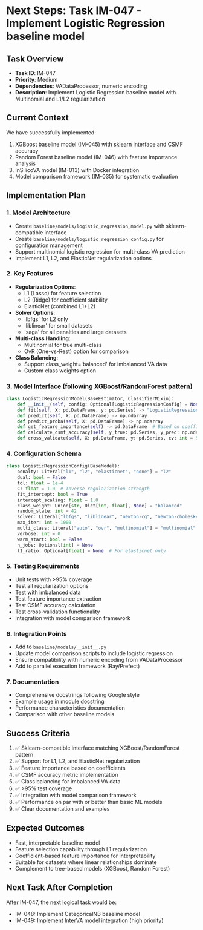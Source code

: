 # Next Steps: Task IM-047 - Implement Logistic Regression baseline model

## Task Overview
- **Task ID**: IM-047
- **Priority**: Medium
- **Dependencies**: VADataProcessor, numeric encoding
- **Description**: Implement Logistic Regression baseline model with Multinomial and L1/L2 regularization

## Current Context
We have successfully implemented:
1. XGBoost baseline model (IM-045) with sklearn interface and CSMF accuracy
2. Random Forest baseline model (IM-046) with feature importance analysis
3. InSilicoVA model (IM-013) with Docker integration
4. Model comparison framework (IM-035) for systematic evaluation

## Implementation Plan

### 1. Model Architecture
- Create `baseline/models/logistic_regression_model.py` with sklearn-compatible interface
- Create `baseline/models/logistic_regression_config.py` for configuration management
- Support multinomial logistic regression for multi-class VA prediction
- Implement L1, L2, and ElasticNet regularization options

### 2. Key Features
- **Regularization Options**:
  - L1 (Lasso) for feature selection
  - L2 (Ridge) for coefficient stability
  - ElasticNet (combined L1+L2)
- **Solver Options**:
  - 'lbfgs' for L2 only
  - 'liblinear' for small datasets
  - 'saga' for all penalties and large datasets
- **Multi-class Handling**:
  - Multinomial for true multi-class
  - OvR (One-vs-Rest) option for comparison
- **Class Balancing**:
  - Support class_weight='balanced' for imbalanced VA data
  - Custom class weights option

### 3. Model Interface (following XGBoost/RandomForest pattern)
```python
class LogisticRegressionModel(BaseEstimator, ClassifierMixin):
    def __init__(self, config: Optional[LogisticRegressionConfig] = None)
    def fit(self, X: pd.DataFrame, y: pd.Series) -> "LogisticRegressionModel"
    def predict(self, X: pd.DataFrame) -> np.ndarray
    def predict_proba(self, X: pd.DataFrame) -> np.ndarray
    def get_feature_importance(self) -> pd.DataFrame  # Based on coefficients
    def calculate_csmf_accuracy(self, y_true: pd.Series, y_pred: np.ndarray) -> float
    def cross_validate(self, X: pd.DataFrame, y: pd.Series, cv: int = 5) -> Dict[str, float]
```

### 4. Configuration Schema
```python
class LogisticRegressionConfig(BaseModel):
    penalty: Literal["l1", "l2", "elasticnet", "none"] = "l2"
    dual: bool = False
    tol: float = 1e-4
    C: float = 1.0  # Inverse regularization strength
    fit_intercept: bool = True
    intercept_scaling: float = 1.0
    class_weight: Union[str, Dict[int, float], None] = "balanced"
    random_state: int = 42
    solver: Literal["lbfgs", "liblinear", "newton-cg", "newton-cholesky", "sag", "saga"] = "lbfgs"
    max_iter: int = 1000
    multi_class: Literal["auto", "ovr", "multinomial"] = "multinomial"
    verbose: int = 0
    warm_start: bool = False
    n_jobs: Optional[int] = None
    l1_ratio: Optional[float] = None  # For elasticnet only
```

### 5. Testing Requirements
- Unit tests with >95% coverage
- Test all regularization options
- Test with imbalanced data
- Test feature importance extraction
- Test CSMF accuracy calculation
- Test cross-validation functionality
- Integration with model comparison framework

### 6. Integration Points
- Add to `baseline/models/__init__.py`
- Update model comparison scripts to include logistic regression
- Ensure compatibility with numeric encoding from VADataProcessor
- Add to parallel execution framework (Ray/Prefect)

### 7. Documentation
- Comprehensive docstrings following Google style
- Example usage in module docstring
- Performance characteristics documentation
- Comparison with other baseline models

## Success Criteria
1. ✅ Sklearn-compatible interface matching XGBoost/RandomForest pattern
2. ✅ Support for L1, L2, and ElasticNet regularization
3. ✅ Feature importance based on coefficients
4. ✅ CSMF accuracy metric implementation
5. ✅ Class balancing for imbalanced VA data
6. ✅ >95% test coverage
7. ✅ Integration with model comparison framework
8. ✅ Performance on par with or better than basic ML models
9. ✅ Clear documentation and examples

## Expected Outcomes
- Fast, interpretable baseline model
- Feature selection capability through L1 regularization
- Coefficient-based feature importance for interpretability
- Suitable for datasets where linear relationships dominate
- Complement to tree-based models (XGBoost, Random Forest)

## Next Task After Completion
After IM-047, the next logical task would be:
- IM-048: Implement CategoricalNB baseline model
- IM-049: Implement InterVA model integration (high priority)
